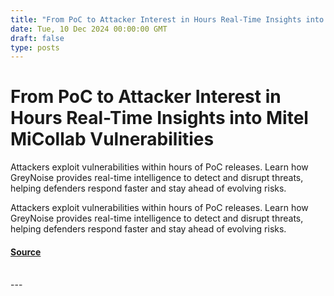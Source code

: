 ```yaml
---
title: "From PoC to Attacker Interest in Hours Real-Time Insights into Mitel MiCollab Vulnerabilities"
date: Tue, 10 Dec 2024 00:00:00 GMT
draft: false
type: posts
---
```

# From PoC to Attacker Interest in Hours Real-Time Insights into Mitel MiCollab Vulnerabilities





Attackers exploit vulnerabilities within hours of PoC releases. Learn how GreyNoise provides real-time intelligence to detect and disrupt threats, helping defenders respond faster and stay ahead of evolving risks.

Attackers exploit vulnerabilities within hours of PoC releases. Learn how GreyNoise provides real-time intelligence to detect and disrupt threats, helping defenders respond faster and stay ahead of evolving risks.

#### [Source](https://www.greynoise.io/blog/from-poc-to-attacker-interest-in-hours-real-time-insights-into-mitel-micollab-vulnerabilities)

<br/>
---
